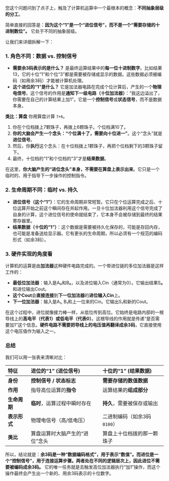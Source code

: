 您这个问题问到了点子上，触及了计算机运算中一个最根本的概念：**不同抽象层级的分工**。

简单直接的回答是：**因为这个“1”是一个“进位信号”，而不是一个“需要存储的十进制数位”。** 它处于不同的抽象层级。

让我们来详细拆解一下：

### 1. 角色不同：数据 vs. 控制信号

*   **需要余3码表示的是什么？** 是最终运算结果中的**每一位十进制数字**。比如结果13，它的十位“1”和个位“3”都是需要被存储或显示的数据。这些数据必须被编码（如用余3码）才能被计算机处理。
*   **这个进位的“1”是什么？** 它是加法器电路在完成个位计算后，产生的一个**物理电信号**。这个信号的作用是**通知下一级电路（十位加法器）**：“我这边溢出了，你需要在自己的计算结果上加1”。它是一个**控制信号**或**状态信号**，而不是数据本身。

**类比：算盘**
你用算盘计算 `7+6`。
1.  你在个位档拨上7颗珠子，再拨上6颗珠子。个位档满10了。
2.  **你的大脑会产生一个念头：“个位满十了，需要向十位进一”**。这个“念头”就是**进位信号**。
3.  然后，你**执行**这个念头：在十位档拨上1颗珠子，再把个位档剩下的3颗珠子留下。
4.  最终，十位档的“1”和个位档的“3”才是**结果数据**。

在这里，**你大脑产生的“进位念头”本身，不需要在算盘上表示出来**。它只是一个临时的、用于指导下一步操作的控制指令。

### 2. 生命周期不同：临时 vs. 持久

*   **进位信号（这个“1”）**：它的生命周期非常短暂。它只在个位运算完成之后、十位运算开始之前这个瞬间存在并起作用。一旦十位加法器利用这个信号完成了自身的计算，这个进位信号的使命就结束了，它本身不会被存储到最终的结果寄存器里。
*   **结果数据（十位的“1”）**：这个数据是需要被持久化保存的，可能是存回内存，也可能是准备送给显示器。它有更长的生命周期，所以必须有一个规范的编码形式（如余3码）。

### 3. 硬件实现的角度看

计算机的运算是由**加法器**这种硬件电路完成的。一个带进位链的多位加法器是这样工作的：

*   **最低位加法器**：输入是A₀和B₀，以及进位输入Cin（通常为0）。它输出结果S₀和进位输出Cout。
*   **这个Cout**会**直接连接**到**下一位加法器**的**进位输入Cin**上。
*   **下一位加法器**：输入是A₁, B₁和上一位来的Cin。它输出S₁和新的Cout。

在这个过程中，进位就像接力棒一样，从低位传到高位。它始终是电路内部的一根导线上的**高电平（代表1）或低电平（代表0）**。这根导线的作用就是传递“是否需要加1”这个信息。**硬件电路不需要把导线上的电压值再翻译成余3码**，它直接使用这个电压值作为输入之一。

### 总结

我们可以用一张表来清晰对比：

| 特征 | 进位的“1” (进位信号) | 十位的“1” (结果数据) |
| :--- | :--- | :--- |
| **身份** | **控制信号 / 状态标志** | **需要存储的数值数据** |
| **作用** | 指导高位运算的**指令** | 运算结果的**组成部分** |
| **生命周期** | **临时**，运算过程中瞬时存在 | **持久**，需要被保存或输出 |
| **表示形式** | 物理电信号（高/低电压） | 二进制编码（如余3码 `0100`） |
| **类比** | 算盘运算时大脑产生的“进位”念头 | 算盘上十位档拨的那一颗珠子 |

所以，结论就是：**余3码是一种“数据编码格式”，用于表示“数值”。而进位是一个“控制信号”，用于连接运算步骤。两者处在不同的逻辑层次上，因此进位不需要被编码成余3码。** 它的唯一任务就是去触发高位加法器执行“加1”操作，而这个操作最终会产生出一个新的、用余3码表示的十位数字。